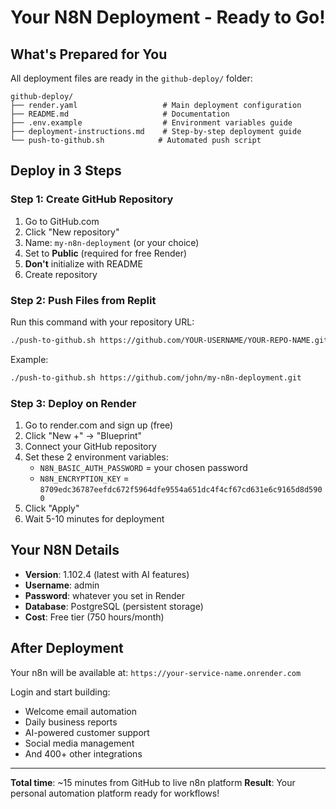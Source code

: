 # Your N8N Deployment - Ready to Go!

## What's Prepared for You

All deployment files are ready in the `github-deploy/` folder:

```
github-deploy/
├── render.yaml                   # Main deployment configuration
├── README.md                     # Documentation  
├── .env.example                  # Environment variables guide
├── deployment-instructions.md    # Step-by-step deployment guide
└── push-to-github.sh            # Automated push script
```

## Deploy in 3 Steps

### Step 1: Create GitHub Repository
1. Go to GitHub.com
2. Click "New repository"
3. Name: `my-n8n-deployment` (or your choice)
4. Set to **Public** (required for free Render)
5. **Don't** initialize with README
6. Create repository

### Step 2: Push Files from Replit
Run this command with your repository URL:

```bash
./push-to-github.sh https://github.com/YOUR-USERNAME/YOUR-REPO-NAME.git
```

Example:
```bash
./push-to-github.sh https://github.com/john/my-n8n-deployment.git
```

### Step 3: Deploy on Render
1. Go to render.com and sign up (free)
2. Click "New +" → "Blueprint"
3. Connect your GitHub repository
4. Set these 2 environment variables:
   - `N8N_BASIC_AUTH_PASSWORD` = your chosen password
   - `N8N_ENCRYPTION_KEY` = `8709edc36787eefdc672f5964dfe9554a651dc4f4cf67cd631e6c9165d8d5900`
5. Click "Apply"
6. Wait 5-10 minutes for deployment

## Your N8N Details

- **Version**: 1.102.4 (latest with AI features)
- **Username**: admin
- **Password**: whatever you set in Render
- **Database**: PostgreSQL (persistent storage)
- **Cost**: Free tier (750 hours/month)

## After Deployment

Your n8n will be available at: `https://your-service-name.onrender.com`

Login and start building:
- Welcome email automation
- Daily business reports  
- AI-powered customer support
- Social media management
- And 400+ other integrations

---

**Total time**: ~15 minutes from GitHub to live n8n platform
**Result**: Your personal automation platform ready for workflows!